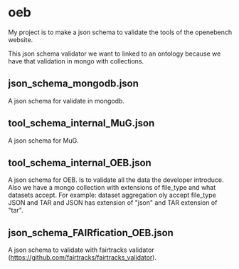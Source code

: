 # oeb

My project is to make a json schema to validate the tools of the openebench website.

This json schema validator we want to linked to an ontology because we have that validation in mongo with collections.

## json_schema_mongodb.json
A json schema for validate in mongodb. 

## tool_schema_internal_MuG.json
A json schema for MuG.

## tool_schema_internal_OEB.json
A json schema for OEB. Is to validate all the data the developer introduce. Also we have a mongo collection with extensions of file_type and what datasets accept. For example: dataset aggregation oly accept file_type JSON and TAR and JSON has extension of "json" and TAR extension of "tar".

## json_schema_FAIRfication_OEB.json
A json schema to validate with  fairtracks validator (https://github.com/fairtracks/fairtracks_validator). 
